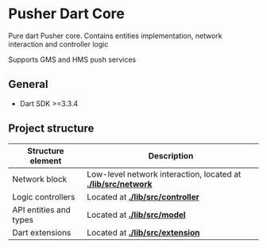 # Pusher Dart Core

Pure dart Pusher core. Contains entities implementation, network interaction and controller logic

Supports GMS and HMS push services

## General

- Dart SDK >=3.3.4

## Project structure

| Structure element      | Description                                                                          |
|------------------------|--------------------------------------------------------------------------------------|
| Network block          | Low-level network interaction, located at **[./lib/src/network](./lib/src/network)** |
| Logic controllers      | Located at **[./lib/src/controller](./lib/src/controller)**                          |
| API entities and types | Located at **[./lib/src/model](./lib/src/model)**                                    |
| Dart extensions        | Located at **[./lib/src/extension](./lib/src/extension)**                            |
